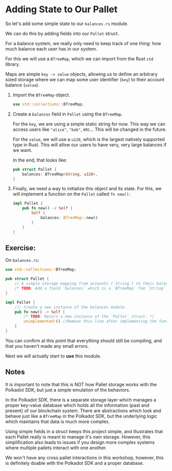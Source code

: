 # Adding State to Our Pallet

So let's add some simple state to our `balances.rs` module.

We can do this by adding fields into our `Pallet` struct.

For a balance system, we really only need to keep track of one thing: how much balance each user has in our system.

For this we will use a `BTreeMap`, which we can import from the Rust `std` library.

Maps are simple `key -> value` objects, allowing us to define an arbitrary sized storage where we can map some user identifier (`key`) to their account balance (`value`).

1. Import the `BTreeMap` object.
	```rust
	use std::collections::BTreeMap;
	```

2. Create a `balances` field in `Pallet` using the `BTreeMap`.

	For the `key`, we are using a simple static string for now. This way we can access users like `"alice"`, `"bob"`, etc... This will be changed in the future.

	For the `value`, we will use a `u128`, which is the largest natively supported type in Rust. This will allow our users to have very, very large balances if we want.

	In the end, that looks like:

	```rust
	pub struct Pallet {
		balances: BTreeMap<String, u128>,
	}
	```

3. Finally, we need a way to initialize this object and its state. For this, we will implement a function on the `Pallet` called `fn new()`:

	```rust
	impl Pallet {
		pub fn new() -> Self {
			Self {
				balances: BTreeMap::new()
			}
		}
	}
	```

## Exercise:

On `balances.rs`:
```rust
use std::collections::BTreeMap;

pub struct Pallet {
	// A simple storage mapping from accounts (`String`) to their balances (`u128`).
	/* TODO: Add a field `balances` which is a `BTreeMap` fom `String` to `u128`. */
}

impl Pallet {
	/// Create a new instance of the balances module.
	pub fn new() -> Self {
		/* TODO: Return a new instance of the `Pallet` struct. */
		unimplemented!() //Remove this line after implementing the function
	}
}
```

You can confirm at this point that everything should still be compiling, and that you haven't made any small errors.

Next we will actually start to **use** this module.

## Notes

It is important to note that this is NOT how Pallet storage works with the Polkadot SDK, but just a simple emulation of the behaviors.

In the Polkadot SDK, there is a separate storage layer which manages a proper key-value database which holds all the information (past and present) of our blockchain system. There are abstractions which look and behave just like a `BTreeMap` in the Polkadot SDK, but the underlying logic which maintains that data is much more complex.

Using simple fields in a struct keeps this project simple, and illustrates that each Pallet really is meant to manage it's own storage. However, this simplification also leads to issues if you design more complex systems where multiple pallets interact with one another.

We won't have any cross pallet interactions in this workshop, however, this is definitely doable with the Polkadot SDK and a proper database.
